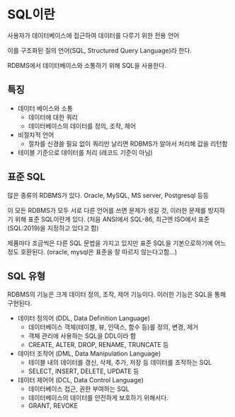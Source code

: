 # SQL이란

사용자가 데이터베이스에 접근하여 데이터를 다루기 위한 전용 언어

이를 구조화된 질의 언어(SQL, Structured Query Language)라 한다.

RDBMS에서 데이터베이스와 소통하기 위해 SQL을 사용한다.



## 특징

- 데이터 베이스와 소통
    - 데이터에 대한 쿼리
    - 데이터베이스의 데이터를 정의, 조작, 제어
- 비절차적 언어
    - 절차를 신경쓸 필요 없이 쿼리만 날리면 RDBMS가 알아서 처리해 값을 리턴함
- 테이블 기준으로 데이터를 처리 (레코드 기준이 아님)





## 표준 SQL

많은 종류의 RDBMS가 있다. Oracle, MySQL, MS server, Postgresql 등등

이 모든 RDBMS가 모두 서로 다른 언어를 쓰면 문제가 생길 것, 이러한 문제를 방지하기 위해 표준 SQL이란게 있다. (처음 ANSI에서 SQL-86, 최근엔 ISO에서 표준(SQL:2019)을 지정하고 있다고 함)

제품마다 조금씩은 다른 SQL 문법을 가지고 있지만 표준 SQL을 기본으로하기에 어느정도 호환된다.
(oracle, mysql은 표준을 잘 따르지 않는다고함...)



## SQL 유형

RDBMS의 기능은 크게 데이터 정의, 조작, 제어 기능이다. 이러한 기능은 SQL을 통해 구현된다.



- 데이터 정의어 (DDL, Data Definition Language)
    - 데이터베이스 객체(테이블, 뷰, 인덱스, 함수 등)를 정의, 변경, 제거
    - 객체 관리에 사용하는 SQL을 DDL이라 함
    - CREATE, ALTER, DROP, RENAME, TRUNCATE 등
- 데이터 조작어 (DML, Data Manipulation Language)
    - 테이블 내의 데이터를 갱신, 삭제, 추가, 저장 등 데이터를 조작하는 SQL
    - SELECT, INSERT, DELETE, UPDATE 등
- 데이터 제어어 (DCL, Data Control Language)
    - 데이터베이스 접근, 권한 부여하는 SQL
    - 데이터베이스의 데이터를 안전하게 보호하기 위해서다.
    - GRANT, REVOKE